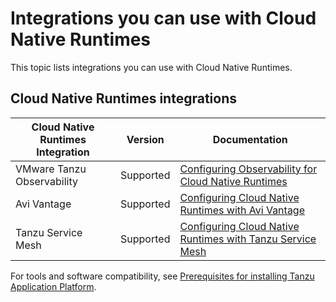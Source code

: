 # Integrations you can use with Cloud Native Runtimes

This topic lists integrations you can use with Cloud Native Runtimes.

## <a id='cnrs-integrations'></a> Cloud Native Runtimes integrations

| Cloud Native Runtimes Integration           | Version   | Documentation                                                                          |
|----------------------------|-----------| ---------------------------------------------------------------------------------------|
| VMware Tanzu Observability | Supported | [Configuring Observability for Cloud Native Runtimes](../how-to-guides/observability.hbs.md)            |
| Avi Vantage                | Supported | [Configuring Cloud Native Runtimes with Avi Vantage](../how-to-guides/avi-cnr-integration.hbs.md)       |
| Tanzu Service Mesh         | Supported | [Configuring Cloud Native Runtimes with Tanzu Service Mesh](../how-to-guides/tsm-cnr-integration.hbs.md)|

For tools and software compatibility, see [Prerequisites for installing Tanzu Application Platform](../../prerequisites.hbs.md#k8s-cluster-reqs).
